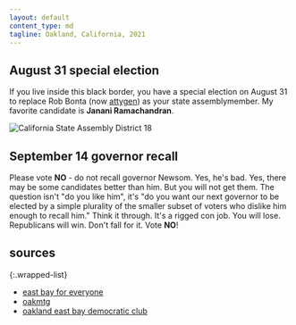 ```yaml
---
layout: default
content_type: md
tagline: Oakland, California, 2021
---
```


## August 31 special election

If you live inside this black border, you have a special election on August 31 to replace Rob Bonta (now [attygen](https://en.wikipedia.org/wiki/Attorney_General_of_California)) as your state assemblymember. My favorite candidate is **Janani Ramachandran**.

![California State Assembly District 18](https://cdn.ballotpedia.org/images/2/2c/CA_HD_18.JPG)

## September 14 governor recall

Please vote **NO** - do not recall governor Newsom. Yes, he's bad. Yes, there may be some candidates better than him. But you will not get them. The question isn't "do you like him", it's "do you want our next governor to be elected by a simple plurality of the smaller subset of voters who dislike him enough to recall him." Think it through. It's a rigged con job. You will lose. Republicans will win. Don't fall for it. Vote **NO**!

## sources

{:.wrapped-list}
* [east bay for everyone](https://www.youtube.com/watch?v=DUNW19V35bQ)
* [oakmtg](https://www.oakmtg.club/2021/candidates/)
* [oakland east bay democratic club](https://www.youtube.com/watch?v=rPzmEwI0X_I)
